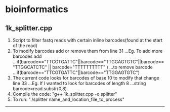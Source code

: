 # bioinformatics

## 1k_splitter.cpp
1. Script to filter fastq reads with certain inline barcodes(found at the start of the read)
2. To modify barcodes add or remove them from line 31
...Eg. To add more barcodes add 
...if(barcode=="TTCGTGATTC"||barcode=="TTGGAGTGTC"||barcode=="TTGGCATCTC" || barcode="TTTTTTTTTT" ) 
...to remove barcode
...if(barcode=="TTCGTGATTC"||barcode=="TTGGAGTGTC")
3. The current code looks for barcodes of base 10 to modify that change line 33 
...Eg. If I wanted to look for barcodes of length 8
...string barcode=read.substr(0,8)    
4. Compile the code:  "g++ 1k_splitter.cpp -o splitter"
5. To run: "./splitter name_and_location_file_to_process"
 
 ***
 
 ##
